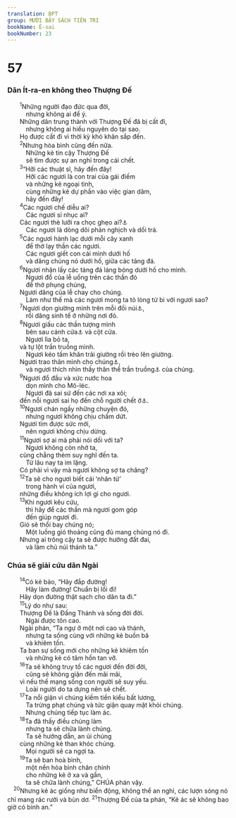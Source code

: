 ```yaml
---
translation: BPT
group: MƯỜI BẢY SÁCH TIÊN TRI
bookName: Ê-sai 
bookNumber: 23
---
```


<div class="title"><h1>57</h1><h3>Dân Ít-ra-en không theo Thượng Đế</h3></div>
<span class="verse es_57_1">  <sup>1</sup>Những người đạo đức qua đời,<br/>   nhưng không ai để ý.<br/>  Những dân trung thành với Thượng Đế đã bị cất đi,<br/>   nhưng không ai hiểu nguyên do tại sao.<br/>  Họ được cất đi vì thời kỳ khó khăn sắp đến.<br/></span>
<span class="verse es_57_2">  <sup>2</sup>Nhưng hòa bình cũng đến nữa.<br/>   Những kẻ tin cậy Thượng Đế<br/>   sẽ tìm được sự an nghỉ trong cái chết.<br/></span>
<span class="verse es_57_3">  <sup>3</sup>“Hỡi các thuật sĩ, hãy đến đây!<br/>   Hỡi các ngươi là con trai của gái điếm<br/>   và những kẻ ngoại tình,<br/>   cùng những kẻ dự phần vào việc gian dâm,<br/>   hãy đến đây!<br/></span>
<span class="verse es_57_4">  <sup>4</sup>Các ngươi chế diễu ai?<br/>   Các ngươi sỉ nhục ai?<br/>  Các ngươi thè lưỡi ra chọc ghẹo ai?<a data-toggle="tooltip" data-placement="bottom" title="Đây có thể ám chỉ thần Bên thường có hình dạng nhăn mặt và thè lưỡi ra.">⚓</a><br/>   Các ngươi là dòng dõi phản nghịch và dối trá.<br/></span>
<span class="verse es_57_5">  <sup>5</sup>Các ngươi hành lạc dưới mỗi cây xanh<br/>   để thờ lạy thần các ngươi.<br/>   Các ngươi giết con cái mình dưới hố<br/>   và dâng chúng nó dưới hố, giữa các tảng đá.<br/></span>
<span class="verse es_57_6">  <sup>6</sup>Ngươi nhận lấy các tảng đá láng bóng dưới hố cho mình.<br/>   Ngươi đổ của lễ uống trên các thần đó<br/>   để thờ phụng chúng,<br/>  Ngươi dâng của lễ chay cho chúng.<br/>   Làm như thế mà các ngươi mong ta tỏ lòng từ bi với ngươi sao?<br/></span>
<span class="verse es_57_7">  <sup>7</sup>Ngươi dọn giường mình trên mỗi đồi núi<a data-toggle="tooltip" data-placement="bottom" title="Dân chúng thờ các thần giả ở những nơi ấy. Họ tin rằng các thần đó có thể cho họ trúng mùa và đông con.">⚓</a>,<br/>   rồi dâng sinh tế ở những nơi đó.<br/></span>
<span class="verse es_57_8">  <sup>8</sup>Ngươi giấu các thần tượng mình<br/>   bên sau cánh cửa<a data-toggle="tooltip" data-placement="bottom" title="Hay “khung cửa.” Dân Ít-ra-en phải treo một vật gì trên cánh cửa để nhắc họ nhớ đến Thượng Đế. Xem Phục 6:9.">⚓</a> và cột cửa.<br/>   Ngươi lìa bỏ ta,<br/>  và tự lột trần truồng mình.<br/>   Ngươi kéo tấm khăn trải giường rồi trèo lên giường.<br/>  Ngươi trao thân mình cho chúng<a data-toggle="tooltip" data-placement="bottom" title="Hay “lập giao ước với chúng.”">⚓</a>,<br/>   và ngươi thích nhìn thấy thân thể trần truồng<a data-toggle="tooltip" data-placement="bottom" title="Đây là một lối chơi chữ. Tiếng Hê-bơ-rơ cũng có nghĩa là “ký ức, vật kỷ niệm,” như trong Ê-sai 56:5.">⚓</a> của chúng.<br/></span>
<span class="verse es_57_9">  <sup>9</sup>Ngươi đổ đầu và xức nước hoa<br/>   dọn mình cho Mô-léc.<br/>   Ngươi đã sai sứ đến các nơi xa xôi;<br/>  đến nỗi ngươi sai họ đến chỗ người chết ở<a data-toggle="tooltip" data-placement="bottom" title="Hay “Thậm chí ngươi sai họ xuống Sê-ôn (âm phủ).”">⚓</a>.<br/></span>
<span class="verse es_57_10">  <sup>10</sup>Ngươi chán ngấy những chuyện đó,<br/>   nhưng ngươi không chịu chấm dứt.<br/>  Ngươi tìm được sức mới,<br/>   nên ngươi không chịu dừng.<br/></span>
<span class="verse es_57_11">  <sup>11</sup>Ngươi sợ ai mà phải nói dối với ta?<br/>   Ngươi không còn nhớ ta,<br/>  cũng chẳng thèm suy nghĩ đến ta.<br/>   Từ lâu nay ta im lặng.<br/>  Có phải vì vậy mà ngươi không sợ ta chăng?<br/></span>
<span class="verse es_57_12">  <sup>12</sup>Ta sẽ cho ngươi biết cái ‘nhân từ’<br/>   trong hành vi của ngươi,<br/>  những điều không ích lợi gì cho ngươi.<br/></span>
<span class="verse es_57_13">  <sup>13</sup>Khi ngươi kêu cứu,<br/>   thì hãy để các thần mà ngươi gom góp<br/>   đến giúp ngươi đi.<br/>  Gió sẽ thổi bay chúng nó;<br/>   Một luồng gió thoảng cũng đủ mang chúng nó đi.<br/>  Nhưng ai trông cậy ta sẽ được hưởng đất đai,<br/>   và làm chủ núi thánh ta.”<br/></span>
<div class="title"><h3>Chúa sẽ giải cứu dân Ngài</h3></div>
<span class="verse es_57_14">  <sup>14</sup>Có kẻ bảo, “Hãy đắp đường!<br/>   Hãy làm đường! Chuẩn bị lối đi!<br/>  Hãy dọn đường thật sạch cho dân ta đi.”<br/></span>
<span class="verse es_57_15">  <sup>15</sup>Lý do như sau:<br/>  Thượng Đế là Đấng Thánh và sống đời đời.<br/>   Ngài được tôn cao.<br/>  Ngài phán, “Ta ngự ở một nơi cao và thánh,<br/>   nhưng ta sống cùng với những kẻ buồn bã<br/>   và khiêm tốn.<br/>  Ta ban sự sống mới cho những kẻ khiêm tốn<br/>   và những kẻ có tâm hồn tan vỡ.<br/></span>
<span class="verse es_57_16">  <sup>16</sup>Ta sẽ không truy tố các ngươi đến đời đời,<br/>   cũng sẽ không giận đến mãi mãi,<br/>  vì nếu thế mạng sống con người sẽ suy yếu.<br/>   Loài người do ta dựng nên sẽ chết.<br/></span>
<span class="verse es_57_17">  <sup>17</sup>Ta nổi giận vì chúng kiếm tiền kiểu bất lương,<br/>   Ta trừng phạt chúng và tức giận quay mặt khỏi chúng.<br/>   Nhưng chúng tiếp tục làm ác.<br/></span>
<span class="verse es_57_18">  <sup>18</sup>Ta đã thấy điều chúng làm<br/>   nhưng ta sẽ chữa lành chúng.<br/>   Ta sẽ hướng dẫn, an ủi chúng<br/>  cùng những kẻ than khóc chúng.<br/>   Mọi người sẽ ca ngợi ta.<br/></span>
<span class="verse es_57_19">  <sup>19</sup>Ta sẽ ban hoà bình,<br/>   một nền hòa bình chân chính<br/>   cho những kẻ ở xa và gần,<br/>   ta sẽ chữa lành chúng,” CHÚA phán vậy.<br/></span>
<span class="verse es_57_20"> <sup>20</sup>Nhưng kẻ ác giống như biển động, không thể an nghỉ, các lượn sóng nó chỉ mang rác rưởi và bùn dơ.</span>
<span class="verse es_57_21"><sup>21</sup>Thượng Đế của ta phán, “Kẻ ác sẽ không bao giờ có bình an.”<br/></span>
